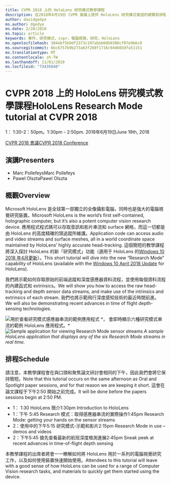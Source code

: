 ```yaml
---
title: CVPR 2018 上的 HoloLens 研究模式教學課程
description: 在2018年6月19日 CVPR 會議上提供 HoloLens 研究模式會話的總覽和排程。
author: davidgedye
ms.author: dgedye
ms.date: 2/28/2018
ms.topic: article
keywords: 事件，研究模式，cvpr，電腦視覺，研究，HoloLens
ms.openlocfilehash: 384ebf5b9df2373c197abbb0db9300cf07e9b6c0
ms.sourcegitcommit: 6bc6757b9b273a63f260f1716c944603dfa51151
ms.translationtype: MT
ms.contentlocale: zh-TW
ms.lasthandoff: 11/01/2019
ms.locfileid: "73435640"
---
```

# <a name="hololens-research-mode-tutorial-at-cvpr-2018"></a><span data-ttu-id="56cf8-104">CVPR 2018 上的 HoloLens 研究模式教學課程</span><span class="sxs-lookup"><span data-stu-id="56cf8-104">HoloLens Research Mode tutorial at CVPR 2018</span></span>
<span data-ttu-id="56cf8-105">1： 1:30-2：50pm。</span><span class="sxs-lookup"><span data-stu-id="56cf8-105">1:30pm - 2:50pm.</span></span> <span data-ttu-id="56cf8-106">2018年6月19日</span><span class="sxs-lookup"><span data-stu-id="56cf8-106">June 19th, 2018</span></span>

[<span data-ttu-id="56cf8-107">CVPR 2018 會議</span><span class="sxs-lookup"><span data-stu-id="56cf8-107">CVPR 2018 Conference</span></span>](https://cvpr2018.thecvf.com/)

## <a name="presenters"></a><span data-ttu-id="56cf8-108">演講</span><span class="sxs-lookup"><span data-stu-id="56cf8-108">Presenters</span></span>
* <span data-ttu-id="56cf8-109">Marc Pollefeys</span><span class="sxs-lookup"><span data-stu-id="56cf8-109">Marc Pollefeys</span></span>
* <span data-ttu-id="56cf8-110">Pawel Olszta</span><span class="sxs-lookup"><span data-stu-id="56cf8-110">Pawel Olszta</span></span>

## <a name="overview"></a><span data-ttu-id="56cf8-111">概觀</span><span class="sxs-lookup"><span data-stu-id="56cf8-111">Overview</span></span>
<span data-ttu-id="56cf8-112">Microsoft HoloLens 是全球第一部獨立的全像攝影電腦，同時也是強大的電腦視覺研究裝置。</span><span class="sxs-lookup"><span data-stu-id="56cf8-112">Microsoft HoloLens is the world’s first self-contained, holographic computer, but it’s also a potent computer vision research device.</span></span>
<span data-ttu-id="56cf8-113">應用程式程式碼可以存取音訊和影片串流和 surface 網格，而這一切都是由 HoloLens 的高度精確的頭追蹤所維護。</span><span class="sxs-lookup"><span data-stu-id="56cf8-113">Application code can access audio and video streams and surface meshes, all in a world coordinate space maintained by HoloLens’ highly accurate head-tracking.</span></span> <span data-ttu-id="56cf8-114">這個簡短的教學課程將深入探討 HoloLens 的新「研究模式」功能（適用于 HoloLens 的[Windows 10 2018 年4月更新](release-notes-april-2018.md)）。</span><span class="sxs-lookup"><span data-stu-id="56cf8-114">This short tutorial will dive into the new “Research Mode” capability of HoloLens (available with the [Windows 10 April 2018 Update](release-notes-april-2018.md) for HoloLens).</span></span>

<span data-ttu-id="56cf8-115">我們將示範如何存取原始的前端追蹤和深度感應器資料流程，並使用每個資料流程的內建函式和 extrinsics。</span><span class="sxs-lookup"><span data-stu-id="56cf8-115">We will show you how to access the raw head-tracking and depth sensor data streams, and make use of the intrinsics and extrinsics of each stream.</span></span>  <span data-ttu-id="56cf8-116">我們也將示範飛行深度感知技術的最近時間前進。</span><span class="sxs-lookup"><span data-stu-id="56cf8-116">We will also be demonstrating recent advances in time of flight depth-sensing technologies.</span></span>

<span data-ttu-id="56cf8-117">![用於查看研究模式感應器串流的範例應用程式 *，](images/sensor-stream-viewer.jpg)
會即時顯示六種研究模式串流的範例 HoloLens 應用程式。\*</span><span class="sxs-lookup"><span data-stu-id="56cf8-117">![Sample application for viewing Research Mode sensor streams](images/sensor-stream-viewer.jpg)
*A sample HoloLens application that displays any of the six Research Mode streams in real time.*</span></span>

## <a name="schedule"></a><span data-ttu-id="56cf8-118">排程</span><span class="sxs-lookup"><span data-stu-id="56cf8-118">Schedule</span></span>
<span data-ttu-id="56cf8-119">請注意，本教學課程會在與口頭和聚焦論文研討會相同的下午，因此我們會將它保持簡短。</span><span class="sxs-lookup"><span data-stu-id="56cf8-119">Note that this tutorial occurs on the same afternoon as Oral and Spotlight paper sessions, and for that reason we are keeping it short.</span></span>
<span data-ttu-id="56cf8-120">這會在論文課程于下午2:50 開始之前完成。</span><span class="sxs-lookup"><span data-stu-id="56cf8-120">It will be done before the papers sessions begin at 2:50 PM.</span></span>

- <span data-ttu-id="56cf8-121">1： 1:30 HoloLens 簡介</span><span class="sxs-lookup"><span data-stu-id="56cf8-121">1:30pm   Introduction to HoloLens</span></span> 
- <span data-ttu-id="56cf8-122">1：下午 5:45 Research 模式：取得感應器串流的實際操作</span><span class="sxs-lookup"><span data-stu-id="56cf8-122">1:45pm   Research Mode: getting your hands on the sensor streams</span></span> 
- <span data-ttu-id="56cf8-123">2：使用中的下午5:15 研究模式-示範和影片</span><span class="sxs-lookup"><span data-stu-id="56cf8-123">2:15pm   Research Mode in use – demos and videos</span></span> 
- <span data-ttu-id="56cf8-124">2：下午5:45 搶先查看最新的航班深度檢測進展</span><span class="sxs-lookup"><span data-stu-id="56cf8-124">2:45pm   Sneak peek at recent advances in time-of-flight depth sensing</span></span> 

<span data-ttu-id="56cf8-125">本教學課程的出席者將會一一瞭解如何將 HoloLens 用於一系列的電腦視覺研究工作，以及如何使用裝置快速開始使用。</span><span class="sxs-lookup"><span data-stu-id="56cf8-125">Attendees to this tutorial will leave with a good sense of how HoloLens can be used for a range of Computer Vision research tasks, and materials to quickly get them started using the device.</span></span>
